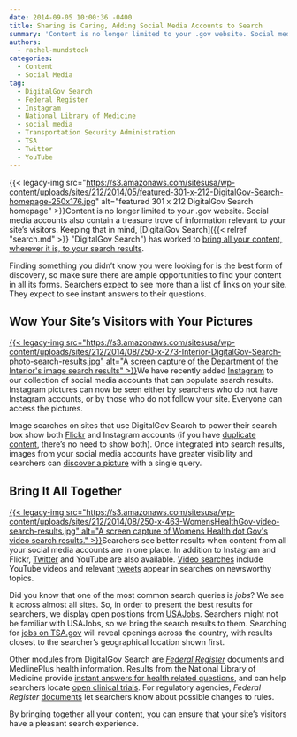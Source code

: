 ```yaml
---
date: 2014-09-05 10:00:36 -0400
title: Sharing is Caring, Adding Social Media Accounts to Search
summary: 'Content is no longer limited to your .gov website. Social media accounts also contain a treasure trove of information relevant to your site&rsquo;s visitors. Keeping that in mind, DigitalGov Search has worked to bring all your content, wherever it is, to your search results. Finding'
authors:
  - rachel-mundstock
categories:
  - Content
  - Social Media
tag:
  - DigitalGov Search
  - Federal Register
  - Instagram
  - National Library of Medicine
  - social media
  - Transportation Security Administration
  - TSA
  - Twitter
  - YouTube
---
```


{{< legacy-img src="https://s3.amazonaws.com/sitesusa/wp-content/uploads/sites/212/2014/05/featured-301-x-212-DigitalGov-Search-homepage-250x176.jpg" alt="featured 301 x 212 DigitalGov Search homepage" >}}Content is no longer limited to your .gov website. Social media accounts also contain a treasure trove of information relevant to your site’s visitors. Keeping that in mind, [DigitalGov Search]({{< relref "search.md" >}} "DigitalGov Search") has worked to [bring all your content, wherever it is, to your search results](https://www.WHATEVER/2014/08/26/help-the-public-find-your-information-wherever-and-however-youve-published-it/ "Help the Public Find Your Information, Wherever and However You’ve Published It").

Finding something you didn’t know you were looking for is the best form of discovery, so make sure there are ample opportunities to find your content in all its forms. Searchers expect to see more than a list of links on your site. They expect to see instant answers to their questions.

## Wow Your Site’s Visitors with Your Pictures

[{{< legacy-img src="https://s3.amazonaws.com/sitesusa/wp-content/uploads/sites/212/2014/08/250-x-273-Interior-DigitalGov-Search-photo-search-results.jpg" alt="A screen capture of the Department of the Interior's image search results" >}}](https://s3.amazonaws.com/sitesusa/wp-content/uploads/sites/212/2014/08/600-x-655-Interior-DigitalGov-Search-photo-search-results.jpg)We have recently added [Instagram](http://instagram.com/) to our collection of social media accounts that can populate search results. Instagram pictures can now be seen either by searchers who do not have Instagram accounts, or by those who do not follow your site. Everyone can access the pictures.

Image searches on sites that use DigitalGov Search to power their search box show both [Flickr](https://www.flickr.com/) and Instagram accounts (if you have [duplicate content](http://search.WHATEVER/manual/instagram.html), there’s no need to show both). Once integrated into search results, images from your social media accounts have greater visibility and searchers can [discover a picture](http://search.doi.gov/search/images?affiliate=doi.gov&query=yellowstone) with a single query.

## Bring It All Together

[{{< legacy-img src="https://s3.amazonaws.com/sitesusa/wp-content/uploads/sites/212/2014/08/250-x-463-WomensHealthGov-video-search-results.jpg" alt="A screen capture of Womens Health dot Gov's video search results." >}}](https://s3.amazonaws.com/sitesusa/wp-content/uploads/sites/212/2014/08/600-x-1110-WomensHealthGov-video-search-results.jpg)Searchers see better results when content from all your social media accounts are in one place. In addition to Instagram and Flickr, [Twitter](https://twitter.com/DG_Search) and YouTube are also available. [Video searches](http://search.womenshealth.gov/search/news?affiliate=womenshealth&channel=1747&query=nursing&m=true) include YouTube videos and relevant [tweets](http://usasearch.fema.gov/search?affiliate=fema&query=hurricane) appear in searches on newsworthy topics.

Did you know that one of the most common search queries is _jobs_? We see it across almost all sites. So, in order to present the best results for searchers, we display open positions from [USAJobs](https://www.usajobs.gov/). Searchers might not be familiar with USAJobs, so we bring the search results to them. Searching for [jobs on TSA.gov](http://search.usa.gov/search?query=jobs&affiliate=tsa.gov&m=true) will reveal openings across the country, with results closest to the searcher’s geographical location shown first.

Other modules from DigitalGov Search are [_Federal Register_](https://www.federalregister.gov/) documents and MedlinePlus health information. Results from the National Library of Medicine provide [instant answers for health related questions](http://search.usa.gov/search?&affiliate=nc.gov&query=diabetes), and can help searchers locate [open clinical trials](http://search.nih.gov/search?&affiliate=nih&query=clinical+trials). For regulatory agencies, _Federal Register_ [documents](http://search.trade.gov/search?affiliate=trade.gov&query=pasta) let searchers know about possible changes to rules.

By bringing together all your content, you can ensure that your site’s visitors have a pleasant search experience.